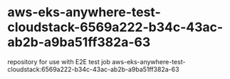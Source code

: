 # aws-eks-anywhere-test-cloudstack-6569a222-b34c-43ac-ab2b-a9ba51ff382a-63
repository for use with E2E test job aws-eks-anywhere-test-cloudstack:6569a222-b34c-43ac-ab2b-a9ba51ff382a-63
